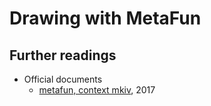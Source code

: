 # Drawing with MetaFun

## Further readings

- Official documents
    - [metafun, context mkiv](http://www.pragma-ade.nl/general/manuals/metafun-p.pdf), 2017

